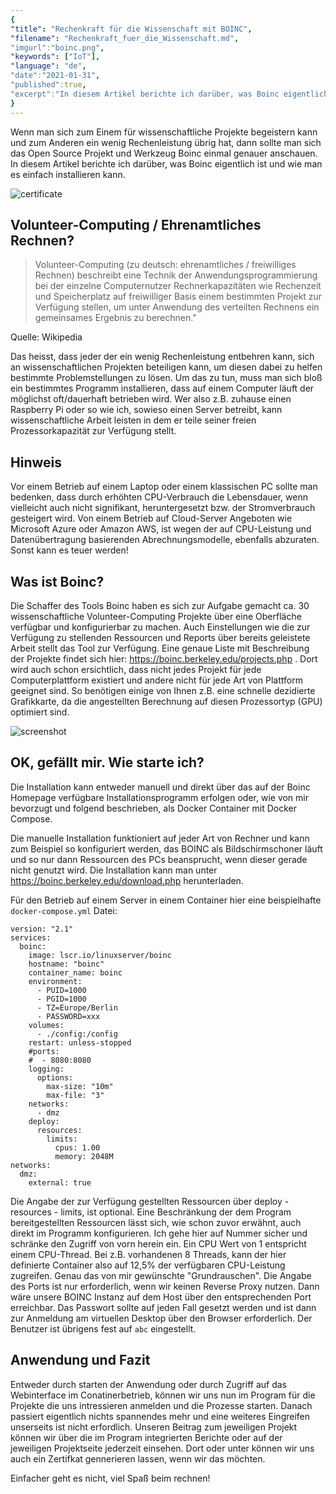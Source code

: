 ```yaml
---
{
"title": "Rechenkraft für die Wissenschaft mit BOINC",
"filename": "Rechenkraft_fuer_die_Wissenschaft.md",
"imgurl":"boinc.png",
"keywords": ["IoT"],
"language": "de",
"date":"2021-01-31",
"published":true,
"excerpt":"In diesem Artikel berichte ich darüber, was Boinc eigentlich ist und wie man es einfach installieren kann."
}
---
```

Wenn man sich zum Einem für wissenschaftliche Projekte begeistern kann und zum Anderen ein wenig Rechenleistung übrig hat, dann sollte man sich das Open Source Projekt und Werkzeug Boinc einmal genauer anschauen. In diesem Artikel berichte ich darüber, was Boinc eigentlich ist und wie man es einfach installieren kann.

![certificate](/media/boinc/boinc_certificate_2022-04-01.png)

## Volunteer-Computing / Ehrenamtliches Rechnen?
> Volunteer-Computing (zu deutsch: ehrenamtliches / freiwilliges Rechnen) beschreibt eine Technik der Anwendungsprogrammierung bei der einzelne Computernutzer Rechnerkapazitäten wie Rechenzeit und Speicherplatz auf freiwilliger Basis einem bestimmten Projekt zur Verfügung stellen, um unter Anwendung des verteilten Rechnens ein gemeinsames Ergebnis zu berechnen."

Quelle: Wikipedia

Das heisst, dass jeder der ein wenig Rechenleistung entbehren kann, sich an wissenschaftlichen Projekten beteiligen kann, um diesen dabei zu helfen bestimmte Problemstellungen zu lösen. Um das zu tun, muss man sich bloß ein bestimmtes Programm installieren, dass auf einem Computer läuft der möglichst oft/dauerhaft betrieben wird. Wer also z.B. zuhause einen Raspberry Pi oder so wie ich, sowieso einen Server betreibt, kann wissenschaftliche Arbeit leisten in dem er teile seiner freien Prozessorkapazität zur Verfügung stellt.

## Hinweis
Vor einem Betrieb auf einem Laptop oder einem klassischen PC sollte man bedenken, dass durch erhöhten CPU-Verbrauch die Lebensdauer, wenn vielleicht auch nicht signifikant, heruntergesetzt bzw. der Stromverbrauch gesteigert wird. Von einem Betrieb auf Cloud-Server Angeboten wie Microsoft Azure oder Amazon AWS, ist wegen der auf CPU-Leistung und Datenübertragung basierenden Abrechnungsmodelle, ebenfalls abzuraten.
Sonst kann es teuer werden!

## Was ist Boinc?
Die Schaffer des Tools Boinc haben es sich zur Aufgabe gemacht ca. 30 wissenschaftliche Volunteer-Computing Projekte über eine Oberfläche verfügbar und konfigurierbar zu machen. Auch Einstellungen wie die zur Verfügung zu stellenden Ressourcen und Reports über bereits geleistete Arbeit stellt das Tool zur Verfügung. Eine genaue Liste mit Beschreibung der Projekte findet sich hier:  https://boinc.berkeley.edu/projects.php . Dort wird auch schon ersichtlich, dass nicht jedes Projekt für jede Computerplattform existiert und andere nicht für jede Art von Plattform geeignet sind. So benötigen einige von Ihnen z.B. eine schnelle dezidierte Grafikkarte, da die angestellten Berechnung auf diesen Prozessortyp (GPU) optimiert sind.

![screenshot](/media/boinc/boinc_screenshot.png)


## OK, gefällt mir. Wie starte ich?
Die Installation kann entweder manuell und direkt über das auf der Boinc Homepage verfügbare Installationsprogramm erfolgen oder, wie von mir bevorzugt und folgend beschrieben, als Docker Container mit Docker Compose. 

Die manuelle Installation funktioniert auf jeder Art von Rechner und kann zum Beispiel so konfiguriert werden, das BOINC als Bildschirmschoner läuft und so nur dann Ressourcen des PCs beansprucht, wenn dieser gerade nicht genutzt wird. Die Installation kann man unter https://boinc.berkeley.edu/download.php herunterladen.

Für den Betrieb auf einem Server in einem Container hier eine beispielhafte `docker-compose.yml` Datei:

```
version: "2.1"
services:
  boinc:
    image: lscr.io/linuxserver/boinc
    hostname: "boinc"
    container_name: boinc
    environment:
      - PUID=1000
      - PGID=1000
      - TZ=Europe/Berlin
      - PASSWORD=xxx
    volumes:
      - ./config:/config
    restart: unless-stopped
    #ports:
    #  - 8080:8080
    logging:
      options:
        max-size: "10m"
        max-file: "3"
    networks:
      - dmz
    deploy:
      resources:
        limits:
          cpus: 1.00
          memory: 2048M
networks:
  dmz:
    external: true
````

Die Angabe der zur Verfügung gestellten Ressourcen über deploy - resources - limits, ist optional. Eine Beschränkung der dem Program bereitgestellten Ressourcen lässt sich, wie schon zuvor erwähnt, auch direkt im Programm konfigurieren. Ich gehe hier auf Nummer sicher und schränke den Zugriff von vorn herein ein. Ein CPU Wert von 1 entspricht einem CPU-Thread. Bei z.B. vorhandenen 8 Threads, kann der hier definierte Container also auf 12,5% der verfügbaren CPU-Leistung zugreifen. Genau das von mir gewünschte "Grundrauschen".
Die Angabe des Ports ist nur erforderlich, wenn wir keinen Reverse Proxy nutzen. Dann wäre unsere BOINC Instanz auf dem Host über den entsprechenden Port erreichbar.
Das Passwort sollte auf jeden Fall gesetzt werden und ist dann zur Anmeldung am virtuellen Desktop über den Browser erforderlich. Der Benutzer ist übrigens fest auf `abc` eingestellt.

## Anwendung und Fazit
Entweder durch starten der Anwendung oder durch Zugriff auf das Webinterface im Conatinerbetrieb, können wir uns nun im Program für die Projekte die uns intressieren anmelden und die Prozesse starten. Danach passiert eigentlich nichts spannendes mehr und eine weiteres Eingreifen unserseits ist nicht erfordlich. Unseren Beitrag zum jeweiligen Projekt können wir über die im Program integrierten Berichte oder auf der jeweiligen Projektseite jederzeit einsehen. Dort oder unter können wir uns auch ein Zertifkat gennerieren lassen, wenn wir das möchten.

Einfacher geht es nicht, viel Spaß beim rechnen!